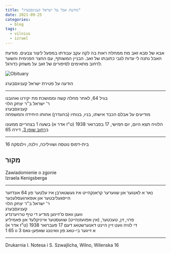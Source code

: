 ```yaml
---
title: "מודעת אבל על ישראל קעניגסבערג"
date: 2021-09-25
categories:
  - blog
tags:
  - vilnius
  - izrael
---
```


אבא של סבא זאב מת ממחלת ראות בה לקה עקב עבודתו במפעל ליצור צבעים.
מודעת האבל נתנה לי עדות לגבי כתובתו של זאב.
הבניין המשותף, עם החצר הפנימית והשער לרחוב מתאימים לסיפורים
של זאב על משחק כדורגל.

![Obituary](/pupko-papers/assets/images/1938-02-17-izrael-obituary.jpg)

הודעה על פטירת ישראל קעניגסבערג

----

בגיל 64,
לאחר מחלה קשה וממושכת מת יקירנו ואהובנו\
ר' ישראל ב"ר יצחק הלוי\
קעניגסבערג\
מודיעים על אבלם הכבד
אישתו, בניו, בנותיו (בהעדרן) אחותו היחידה והמשפחה

הלוויה תצא היום, יום חמישי, 17 בפברואר 1938 (ט"ז אדר א)
בשעה 1 בצהריים ממעונו ב[רחוב שופן 3](https://www.google.com/maps/place/V.+Šopeno+g.+3,+Vilnius+01314,+Lithuania/@54.6724314,25.2784118,17z/), דירה 65

----

בית-דפוס נוטסה ושוויליכה, וילנה, וילנסקה 16

## מקור

Zawiadomienie o zgonie\
Izraela Kenigsberga

----

נאר א לאנגער און שווערער קראנקהייט איז געשטארבן איז עלטער פון 64 אונדזער הייסגעליבטער און אופארגעסלעכער\
ר' ישראל ב"ר יצחק הלוי\
קעניגסבערג\
וועגן וואס ס'זיינען מודיע די טיף טרויערנדע\
פרוי, זין, טעכטער, (אין אפוועזנהייט) שוועסטער אייניקלעד און פאמיליע\
די לוויה וועט זיין היינט דאנערשטאג דעם 17 פעברואר 1938 (ט"ז אדר א)\
1 א זייגער בי-טאג פון וואינונג שאפען-גאס 3 וו 65

----

Drukarnia I. Notesa i S. Szwajlicha, Wilno, Wilenska 16
